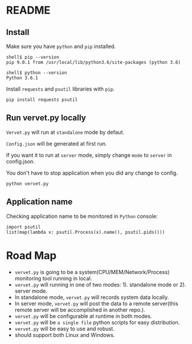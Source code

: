 # README

## Install

Make sure you have `python` and `pip` installed.

    shell$ pip --version
    pip 9.0.1 from /usr/local/lib/python3.6/site-packages (python 3.6)

    shell$ python --version
    Python 3.6.1

Install `requests` and `psutil` libraries with `pip`.

    pip install requests psutil

## Run vervet.py locally

`Vervet.py` will run at `standalone` mode by defaut.

`Config.json` will be generated at first run.

If you want it to run at `server` mode, simply change `mode` to `server` in config.json.

You don't have to stop application when you did any change to config.

    python vervet.py

## Application name

Checking application name to be monitored in `Python` console:

    import psutil
    list(map(lambda x: psutil.Process(x).name(), psutil.pids()))

# Road Map

  - `vervet.py` is going to be a system(CPU/MEM/Network/Process) monitoring tool running in local.
  - `vervet.py` will running in one of two modes: 1). standalone mode or 2). server mode.
  - In standalone mode, `vervet.py` will records system data locally. 
  - In server mode, `vervet.py` will post the data to a remote server(this remote server will be accomplished in another repo.).
  - `vervet.py` will be configurable at runtime in both modes.
  - `vervet.py` will be `a single file` python scripts for easy distribution.
  - `vervet.py` will be easy to use and robust.
  - should support both Linux and Windows.